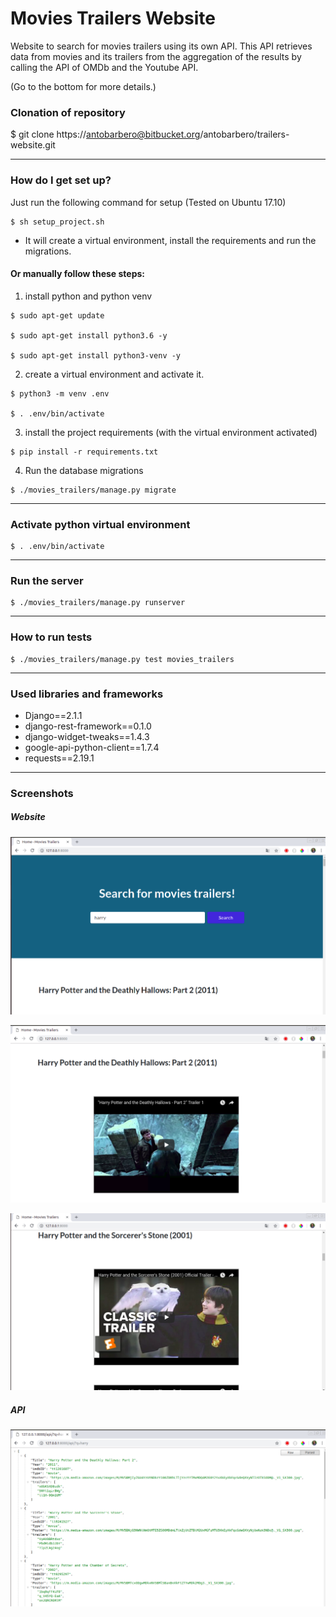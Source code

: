 # Movies Trailers Website #

Website to search for movies trailers using its own API.
This API retrieves data from movies and its trailers from the aggregation of 
the results by calling the API of OMDb and the Youtube API. 

(Go to the bottom for more details.)

### Clonation of repository ###
$ git clone https://antobarbero@bitbucket.org/antobarbero/trailers-website.git

________________________________________________________________________


### How do I get set up? ###

Just run the following command for setup (Tested on Ubuntu 17.10)

```
$ sh setup_project.sh
```
* It will create a virtual environment, install the requirements and run the migrations.



#### Or manually follow these steps: ####


1. install python and python venv

```
$ sudo apt-get update

$ sudo apt-get install python3.6 -y

$ sudo apt-get install python3-venv -y

```

2.  create a virtual environment and activate it.

```
$ python3 -m venv .env

$ . .env/bin/activate
```


3. install the project requirements (with the virtual environment activated)

```
$ pip install -r requirements.txt
```

4. Run the database migrations

```
$ ./movies_trailers/manage.py migrate
```

________________________________________________________________________

### Activate python virtual environment ###

```
$ . .env/bin/activate
```
________________________________________________________________________

### Run the server ###

```
$ ./movies_trailers/manage.py runserver
```
________________________________________________________________________

### How to run tests ###
```
$ ./movies_trailers/manage.py test movies_trailers
```

________________________________________________________________________

### Used libraries and frameworks ###

* Django==2.1.1
* django-rest-framework==0.1.0
* django-widget-tweaks==1.4.3
* google-api-python-client==1.7.4
* requests==2.19.1

________________________________________________________________________

### Screenshots ###

##### Website #####


![Alt text](docs/img/screenshot_search.png "search")


![Alt text](docs/img/screenshot_result.png?raw=true "result")


![Alt text](docs/img/screenshot_result_2.png?raw=true "result 2")

##### API #####


![Alt text](docs/img/screenshot_api.png?raw=true "API")
